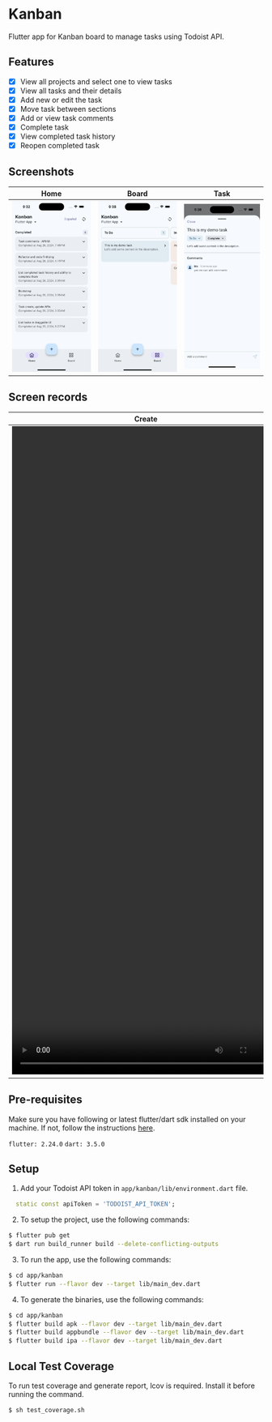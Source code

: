 # Kanban

Flutter app for Kanban board to manage tasks using Todoist API.

## Features
- [x] View all projects and select one to view tasks
- [x] View all tasks and their details
- [x] Add new or edit the task
- [x] Move task between sections
- [x] Add or view task comments
- [x] Complete task
- [x] View completed task history
- [x] Reopen completed task

## Screenshots
| Home | Board | Task |
| --- | --- | --- |
| ![home](.content/home.png) | ![Board](.content/board.png) | ![Task](.content/task.png) |

## Screen records
| Create | Edit | Comment | Complete |
| --- | --- | --- | --- |
| <video width="529" height="1280" controls> <source src=".content/create.mp4" type="video/mp4"> ![Create](.content/create.mp4) </video> | <video width="529" height="1280" controls> <source src=".content/edit.mp4" type="video/mp4"> ![Edit](.content/edit.mp4) </video> | <video width="529" height="1280" controls> <source src=".content/comment.mp4" type="video/mp4"> ![Comment](.content/comment.mp4) </video> | <video width="529" height="1280" controls> <source src=".content/complete.mp4" type="video/mp4"> ![Complete](.content/complete.mp4) </video> |

## Pre-requisites
Make sure you have following or latest flutter/dart sdk installed on your machine. If not, follow the instructions [here](https://flutter.dev/docs/get-started/install).

`flutter: 2.24.0`
`dart: 3.5.0`

## Setup
1. Add your Todoist API token in `app/kanban/lib/environment.dart` file.

```dart
  static const apiToken = 'TODOIST_API_TOKEN';
```

2. To setup the project, use the following commands:
```sh
$ flutter pub get
$ dart run build_runner build --delete-conflicting-outputs
```

3. To run the app, use the following commands:
```sh
$ cd app/kanban
$ flutter run --flavor dev --target lib/main_dev.dart
```

4. To generate the binaries, use the following commands:
```sh
$ cd app/kanban
$ flutter build apk --flavor dev --target lib/main_dev.dart
$ flutter build appbundle --flavor dev --target lib/main_dev.dart
$ flutter build ipa --flavor dev --target lib/main_dev.dart
```

## Local Test Coverage
To run test coverage and generate report, lcov is required. Install it before running the command.
```sh
$ sh test_coverage.sh
```